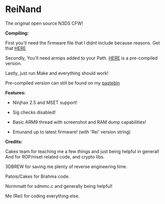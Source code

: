 # ReiNand
The original open source N3DS CFW!


**Compiling:**

First you'll need the firmware file that I didnt include because reasons. Get that [HERE](https://www.dropbox.com/s/782eyz22lkmh434/firmware.bin?dl=0)

Secondly, You'll need armips added to your Path. [HERE](https://www.dropbox.com/s/ceuv2qeqp38lpah/armips.exe?dl=0) is a pre-compiled version.

Lastly, just run Make and everything should work!

Pre-compiled version can still be found on my [pastebin](http://pastebin.com/c5AW3TJp)


**Features:**

* Ninjhax 2.5 and MSET support!

* Sig checks disabled!

* Basic ARM9 thread with screenshot and RAM dump capabilities!

* Emunand up to latest firmware! (with 'Rei' version string)
 

**Credits:**
 
 Cakes team for teaching me a few things and just being helpful in general! And for ROP/mset related code, and crypto libs.
    
 3DBREW for saving me plenty of reverse engineering time.
    
 Patois/Cakes for Brahma code.
 
 Normmatt for sdmmc.c and generally being helpful!
    
 Me (Rei) for coding everything else.
 
